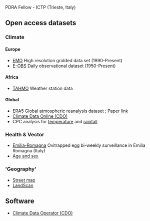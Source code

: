 PDRA Fellow - ICTP (Trieste, Italy)

## Open access datasets 
### Climate
#### Europe 
- [EMO](https://data.jrc.ec.europa.eu/dataset/0bd84be4-cec8-4180-97a6-8b3adaac4d26#dataaccess) High resolution gridded data set (1990-Present)
- [E-OBS](https://www.ecad.eu/download/ensembles/download.php) Daily observational dataset (1950-Present)
#### Africa 
- [TAHMO](https://tahmo.org/climate-data/) Weather station data
#### Global
- [ERA5](https://cds.climate.copernicus.eu/cdsapp#!/dataset/reanalysis-era5-complete?tab=overview) Global atmospheric reanalysis dataset ; Paper [link](https://doi.org/10.1002/qj.3803)
- [Climate Data Online (CDO)](https://www.ncei.noaa.gov/cdo-web/)
- CPC analysis for [temperature](https://psl.noaa.gov/data/gridded/data.cpc.globaltemp.html) and [rainfall](https://psl.noaa.gov/data/gridded/data.cpc.globalprecip.html)

  
### Health & Vector

- [Emilia-Romagna](https://www.zanzaratigreonline.it/it/monitoraggio/dati-di-monitoraggio) Ovitrapped egg bi-weekly surveillance in Emilia Romagna (Italy)
- [Age and sex](https://hub.worldpop.org/project/categories?id=8)

### 'Geography'
- [Street map](https://www.openstreetmap.org/#map=6/45.02/6.60)
- [LandScan](https://landscan.ornl.gov)

## Software
- [Climate Data Operator (CDO)](https://code.mpimet.mpg.de/projects/cdo)

<!--
**Mgarrizor/Mgarrizor** is a ✨ _special_ ✨ repository because its `README.md` (this file) appears on your GitHub profile.

Here are some ideas to get you started:

- 🔭 I’m currently working on ...
- 🌱 I’m currently learning ...
- 👯 I’m looking to collaborate on ...
- 🤔 I’m looking for help with ...
- 💬 Ask me about ...
- 📫 How to reach me: ...
- 😄 Pronouns: ...
- ⚡ Fun fact: ...
-->

